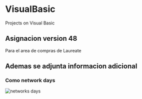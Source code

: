 # VisualBasic
Projects on Visual Basic
## Asignacion version 48
Para el area de compras de Laureate

## Ademas se adjunta informacion adicional

### Como network days

![networks days](https://user-images.githubusercontent.com/17385297/50379933-64770380-0637-11e9-963a-11a842a8967e.PNG)

